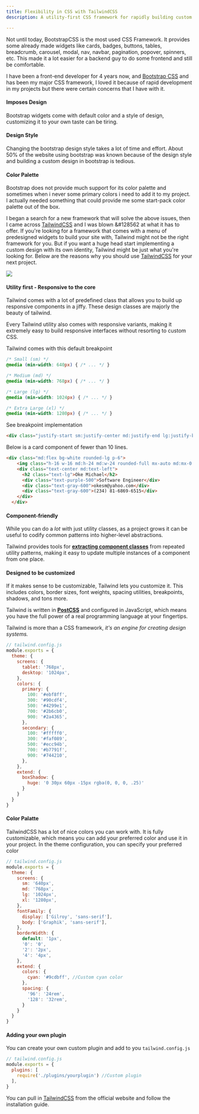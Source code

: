 ```yaml
---
title: Flexibility in CSS with TailwindCSS
description: A utility-first CSS framework for rapidly building custom designs.

---
```

Not until today, BootstrapCSS is the most used CSS Framework. It provides some already made widgets like cards, badges, buttons, tables, breadcrumb, carousel, modal, nav, navbar, pagination, popover, spinners, etc. This made it a lot easier for a backend guy to do some frontend and still be comfortable.

I have been a front-end developer for 4 years now, and [Bootstrap CSS](https://getbootstrap.com "BootstrapCSS")  and has been my major CSS framework, I loved it because of rapid development in my projects but there were certain concerns that I have with it.

#### **Imposes Design**

Bootstrap widgets come with default color and a style of design, customizing it to your own taste can be tiring.

#### **Design Style**

Changing the bootstrap design style takes a lot of time and effort.  About 50% of the website using bootstrap was known because of the design style and building a custom design in bootstrap is tedious.

#### **Color Palette**

Bootstrap does not provide much support for its color palette and sometimes when i never some primary colors i need to add it to my project. I actually needed something that could provide me some start-pack color palette out of the box.

I began a search for a new framework that will solve the above issues, then I came across [TailwindCSS](https://tailwindcss.com/ "Tailwindcss") and I was blown &#128562 at what it has to offer. If you're looking for a framework that comes with a menu of predesigned widgets to build your site with, Tailwind might not be the right framework for you. But if you want a huge head start implementing a custom design with its own identity, Tailwind might be just what you're looking for. Below are the reasons why you should use [TailwindCSS](https://tailwindcss.com "Tailwindcss") for your next project.

![](https://dotdev.co/wp-content/uploads/2019/06/stateofcss2019.png)

#### **Utility first - Responsive to the core**

Tailwind comes with a lot of predefined class that allows you to build up responsive components in a jiffy. These design classes are majorly the beauty of tailwind.

Every Tailwind utility also comes with responsive variants, making it extremely easy to build responsive interfaces without resorting to custom CSS.

Tailwind comes with this default breakpoint

```css
/* Small (sm) */
@media (min-width: 640px) { /* ... */ }

/* Medium (md) */
@media (min-width: 768px) { /* ... */ }

/* Large (lg) */
@media (min-width: 1024px) { /* ... */ }

/* Extra Large (xl) */
@media (min-width: 1280px) { /* ... */ }
```

See breakpoint implementation

```html
<div class="justify-start sm:justify-center md:justify-end lg:justify-between xl:justify-around"></div>
```

Below is a card component of fewer than 10 lines.

```html
<div class="md:flex bg-white rounded-lg p-6">
    <img class="h-16 w-16 md:h-24 md:w-24 rounded-full mx-auto md:mx-0 md:mr-6" src="avatar.jpg">
    <div class="text-center md:text-left">
      <h2 class="text-lg">Oke Michael</h2>
      <div class="text-purple-500">Software Engineer</div>
      <div class="text-gray-600">okesm@yahoo.com</div>
      <div class="text-gray-600">(234) 81-6869-6515</div>
    </div>
  </div>
```

#### **Component-friendly**

While you can do a _lot_ with just utility classes, as a project grows it can be useful to codify common patterns into higher-level abstractions.

Tailwind provides tools for [**extracting component classes**](https://tailwindcss.com/docs/extracting-components) from repeated utility patterns, making it easy to update multiple instances of a component from one place.

#### **Designed to be customized**

If it makes sense to be customizable, Tailwind lets you customize it. This includes colors, border sizes, font weights, spacing utilities, breakpoints, shadows, and tons more.

Tailwind is written in [**PostCSS**](http://postcss.org/) and configured in JavaScript, which means you have the full power of a real programming language at your fingertips.

Tailwind is more than a CSS framework, _it's an engine for creating design systems._

```js
// tailwind.config.js
module.exports = {
  theme: {
    screens: {
      tablet: '768px',
      desktop: '1024px',
    },
    colors: {
      primary: {
        100: '#ebf8ff',
        300: '#90cdf4',
        500: '#4299e1',
        700: '#2b6cb0',
        900: '#2a4365',
      },
      secondary: {
        100: '#fffff0',
        300: '#faf089',
        500: '#ecc94b',
        700: '#b7791f',
        900: '#744210',
      },
    },
    extend: {
      boxShadow: {
        huge: '0 30px 60px -15px rgba(0, 0, 0, .25)'
      }
    }
  }
}
```

#### **Color Palatte**

TailwindCSS has a lot of nice colors you can work with. It is fully customizable, which means you can add your preferred color and use it in your project. In the theme configuration, you can specify your preferred color

```js
// tailwind.config.js
module.exports = {
  theme: {
    screens: {
      sm: '640px',
      md: '768px',
      lg: '1024px',
      xl: '1280px',
    },
    fontFamily: {
      display: ['Gilroy', 'sans-serif'],
      body: ['Graphik', 'sans-serif'],
    },
    borderWidth: {
      default: '1px',
      '0': '0',
      '2': '2px',
      '4': '4px',
    },
    extend: {
      colors: {
        cyan: '#9cdbff', //Custom cyan color
      },
      spacing: {
        '96': '24rem',
        '128': '32rem',
      }
    }
  }
}
```

#### **Adding your own plugin**

You can create your own custom plugin and add to you `tailwind.config.js`

```js
// tailwind.config.js
module.exports = {
  plugins: [
    require('./plugins/yourplugin') //Custom plugin
  ],
}
```

You can pull in [TailwindCSS](https://tailwindcss.com/docs/installation "Tailwind Docs") from the official website and follow the installation guide.